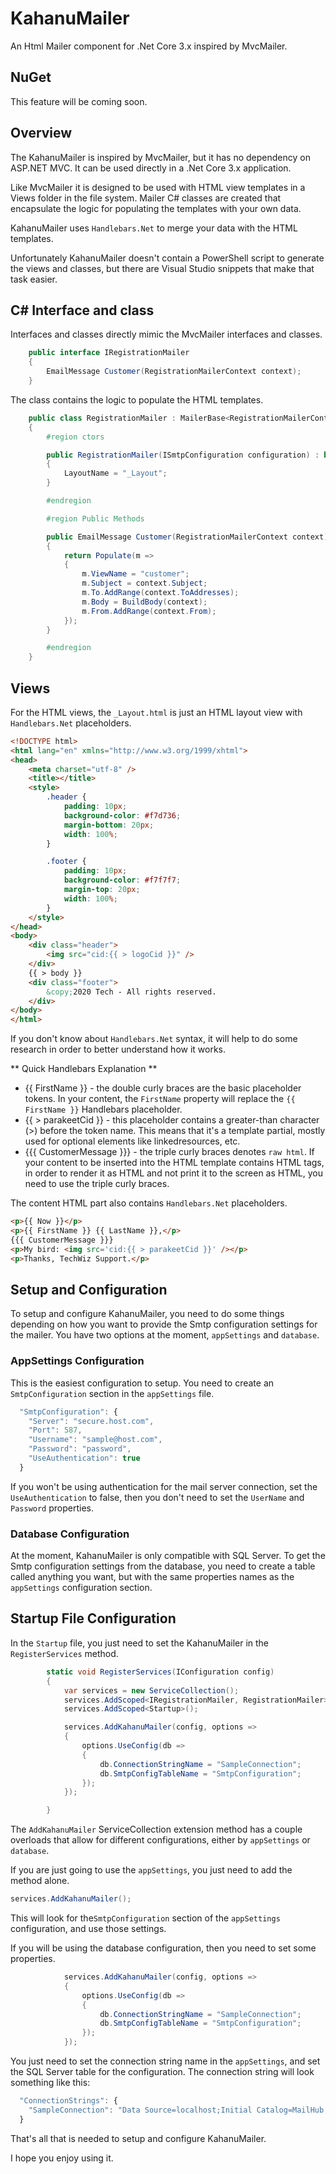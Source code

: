 # KahanuMailer
An Html Mailer component for .Net Core 3.x inspired by MvcMailer.

## NuGet
This feature will be coming soon.

## Overview
The KahanuMailer is inspired by MvcMailer, but it has no dependency on ASP.NET MVC.  It can be used directly in a .Net Core 3.x application.

Like MvcMailer it is designed to be used with HTML view templates in a Views folder in the file system.  Mailer C# classes are created that encapsulate the logic for populating the templates with your own data.

KahanuMailer uses `Handlebars.Net` to merge your data with the HTML templates.

Unfortunately KahanuMailer doesn't contain a PowerShell script to generate the views and classes, but there are Visual Studio snippets that make that task easier.

## C# Interface and class
Interfaces and classes directly mimic the MvcMailer interfaces and classes.

```csharp
    public interface IRegistrationMailer
    {
        EmailMessage Customer(RegistrationMailerContext context);
    }
```

The class contains the logic to populate the HTML templates.

```csharp
    public class RegistrationMailer : MailerBase<RegistrationMailerContext>, IRegistrationMailer
    {
        #region ctors

        public RegistrationMailer(ISmtpConfiguration configuration) : base(configuration)
        {
            LayoutName = "_Layout";
        }

        #endregion

        #region Public Methods

        public EmailMessage Customer(RegistrationMailerContext context)
        {
            return Populate(m =>
            {
                m.ViewName = "customer";
                m.Subject = context.Subject;
                m.To.AddRange(context.ToAddresses);
                m.Body = BuildBody(context);
                m.From.AddRange(context.From);
            });
        }

        #endregion
    }
```

## Views
For the HTML views, the `_Layout.html` is just an HTML layout view with `Handlebars.Net` placeholders.

```html
<!DOCTYPE html>
<html lang="en" xmlns="http://www.w3.org/1999/xhtml">
<head>
    <meta charset="utf-8" />
    <title></title>
    <style>
        .header {
            padding: 10px;
            background-color: #f7d736;
            margin-bottom: 20px;
            width: 100%;
        }

        .footer {
            padding: 10px;
            background-color: #f7f7f7;
            margin-top: 20px;
            width: 100%;
        }
    </style>
</head>
<body>
    <div class="header">
        <img src="cid:{{ > logoCid }}" />
    </div>
    {{ > body }}
    <div class="footer">
        &copy;2020 Tech - All rights reserved.
    </div>
</body>
</html>
```

If you don't know about `Handlebars.Net` syntax, it will help to do some research in order to better understand how it works.

** Quick Handlebars Explanation **
- {{ FirstName }} - the double curly braces are the basic placeholder tokens.  In your content, the `FirstName` property will replace the `{{ FirstName }}` Handlebars placeholder.
- {{ > parakeetCid }} - this placeholder contains a greater-than character (>) before the token name.  This means that it's a template partial, mostly used for optional elements like linkedresources, etc.
- {{{ CustomerMessage }}} - the triple curly braces denotes `raw html`.  If your content to be inserted into the HTML template contains HTML tags, in order to render it as HTML and not print it to the screen as HTML, you need to use the triple curly braces.

The content HTML part also contains `Handlebars.Net` placeholders. 

```html
<p>{{ Now }}</p>
<p>{{ FirstName }} {{ LastName }},</p>
{{{ CustomerMessage }}}
<p>My bird: <img src='cid:{{ > parakeetCid }}' /></p>
<p>Thanks, TechWiz Support.</p>
```

## Setup and Configuration
To setup and configure KahanuMailer, you need to do some things depending on how you want to provide the Smtp configuration settings for the mailer.  You have two options at the moment, `appSettings` and `database`.

### AppSettings Configuration
This is the easiest configuration to setup.  You need to create an `SmtpConfiguration` section in the `appSettings` file.

```javascript
  "SmtpConfiguration": {
    "Server": "secure.host.com",
    "Port": 587,
    "Username": "sample@host.com",
    "Password": "password",
    "UseAuthentication": true
  }
```

If you won't be using authentication for the mail server connection, set the `UseAuthentication` to false, then you don't need to set the `UserName` and `Password` properties.

### Database Configuration
At the moment, KahanuMailer is only compatible with SQL Server.  To get the Smtp configuration settings from the database, you need to create a table called anything you want, but with the same properties names as the `appSettings` configuration section.

## Startup File Configuration
In the `Startup` file, you just need to set the KahanuMailer in the `RegisterServices` method.

```csharp
        static void RegisterServices(IConfiguration config)
        {
            var services = new ServiceCollection();
            services.AddScoped<IRegistrationMailer, RegistrationMailer>();
            services.AddScoped<Startup>();

            services.AddKahanuMailer(config, options =>
            {
                options.UseConfig(db =>
                {
                    db.ConnectionStringName = "SampleConnection";
                    db.SmtpConfigTableName = "SmtpConfiguration";
                });
            });

        }
```
The `AddKahanuMailer` ServiceCollection extension method has a couple overloads that allow for different configurations, either by `appSettings` or `database`.

If you are just going to use the `appSettings`, you just need to add the method alone.

```csharp
services.AddKahanuMailer();
```

This will look for the`SmtpConfiguration` section of the `appSettings` configuration, and use those settings.

If you will be using the database configuration, then you need to set some properties.

```csharp
            services.AddKahanuMailer(config, options =>
            {
                options.UseConfig(db =>
                {
                    db.ConnectionStringName = "SampleConnection";
                    db.SmtpConfigTableName = "SmtpConfiguration";
                });
            });
```

You just need to set the connection string name in the `appSettings`, and set the SQL Server table for the configuration.  The connection string will look something like this:

```javascript
  "ConnectionStrings": {
    "SampleConnection": "Data Source=localhost;Initial Catalog=MailHub;Integrated Security=True;MultipleActiveResultSets=true;"
  }
```

That's all that is needed to setup and configure KahanuMailer.

I hope you enjoy using it.
